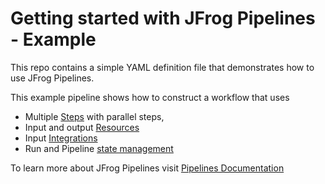 # Getting started with JFrog Pipelines - Example

This repo contains a simple YAML definition file that demonstrates how to use JFrog Pipelines. 

This example pipeline shows how to construct a workflow that uses 
* Multiple [Steps](https://www.jfrog.com/confluence/display/JFROG/Pipelines+Steps) with parallel steps,
* Input and output [Resources](https://www.jfrog.com/confluence/display/JFROG/Pipelines+Resources)
* Input [Integrations](https://www.jfrog.com/confluence/display/JFROG/Pipelines+Integrations)
* Run and Pipeline [state management](https://www.jfrog.com/confluence/display/JFROG/Creating+Stateful+Pipelines) 

To learn more about JFrog Pipelines visit [Pipelines Documentation](https://www.jfrog.com/confluence/display/JFROG/Pipelines+Quickstart)
